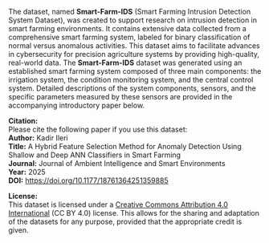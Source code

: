The dataset, named **Smart-Farm-IDS** (Smart Farming Intrusion Detection System Dataset), was created to support research on intrusion detection in smart farming environments. It contains extensive data collected from a comprehensive smart farming system, labeled for binary classification of normal versus anomalous activities. This dataset aims to facilitate advances in cybersecurity for precision agriculture systems by providing high-quality, real-world data. The **Smart-Farm-IDS** dataset was generated using an established smart farming system composed of three main components: the irrigation system, the condition monitoring system, and the central control system. Detailed descriptions of the system components, sensors, and the specific parameters measured by these sensors are provided in the accompanying introductory paper below.

**Citation:**  
Please cite the following paper if you use this dataset:  
**Author:** Kadir Ileri  
**Title:** A Hybrid Feature Selection Method for Anomaly Detection Using Shallow and Deep ANN Classifiers in Smart Farming  
**Journal:** Journal of Ambient Intelligence and Smart Environments  
**Year:** 2025  
**DOI:** https://doi.org/10.1177/18761364251359885

**License:**  
This dataset is licensed under a [Creative Commons Attribution 4.0 International](https://creativecommons.org/licenses/by/4.0/legalcode) (CC BY 4.0) license. This allows for the sharing and adaptation of the datasets for any purpose, provided that the appropriate credit is given.
